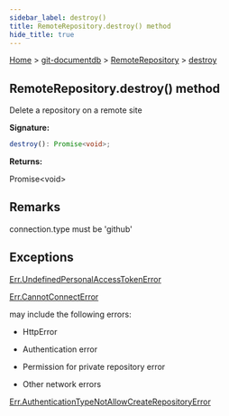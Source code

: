```yaml
---
sidebar_label: destroy()
title: RemoteRepository.destroy() method
hide_title: true
---
```


[Home](./index.md) &gt; [git-documentdb](./git-documentdb.md) &gt; [RemoteRepository](./git-documentdb.remoterepository.md) &gt; [destroy](./git-documentdb.remoterepository.destroy.md)

## RemoteRepository.destroy() method

Delete a repository on a remote site

<b>Signature:</b>

```typescript
destroy(): Promise<void>;
```
<b>Returns:</b>

Promise&lt;void&gt;

## Remarks

connection.type must be 'github'

## Exceptions

[Err.UndefinedPersonalAccessTokenError](./git-documentdb.err.undefinedpersonalaccesstokenerror.md)

[Err.CannotConnectError](./git-documentdb.err.cannotconnecterror.md)

may include the following errors:

- HttpError

- Authentication error

- Permission for private repository error

- Other network errors

[Err.AuthenticationTypeNotAllowCreateRepositoryError](./git-documentdb.err.authenticationtypenotallowcreaterepositoryerror.md)


